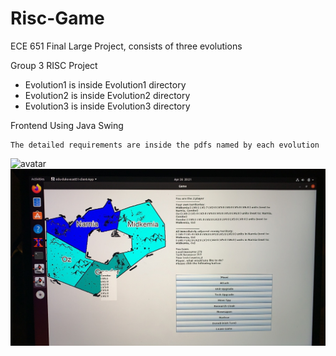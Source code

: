 # Risc-Game
ECE 651 Final Large Project, consists of three evolutions

Group 3 RISC Project

* Evolution1 is inside Evolution1 directory 
* Evolution2 is inside Evolution2 directory 
* Evolution3 is inside Evolution3 directory 

Frontend Using Java Swing

```
The detailed requirements are inside the pdfs named by each evolution
```
![avatar](https://i.insider.com/51e6e68e69beddbf39000032?width=2500&format=jpeg&auto=webp)
![avatar](https://github.com/YisongZou/Risc-Game/blob/master/IMG_5956.JPG)

